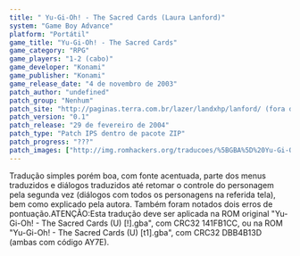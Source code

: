 ```yaml
---
title: " Yu-Gi-Oh! - The Sacred Cards (Laura Lanford)"
system: "Game Boy Advance"
platform: "Portátil"
game_title: "Yu-Gi-Oh! - The Sacred Cards"
game_category: "RPG"
game_players: "1-2 (cabo)"
game_developer: "Konami"
game_publisher: "Konami"
game_release_date: "4 de novembro de 2003"
patch_author: "undefined"
patch_group: "Nenhum"
patch_site: "http://paginas.terra.com.br/lazer/landxhp/lanford/ (fora do ar)"
patch_version: "0.1"
patch_release: "29 de fevereiro de 2004"
patch_type: "Patch IPS dentro de pacote ZIP"
patch_progress: "???"
patch_images: ["http://img.romhackers.org/traducoes/%5BGBA%5D%20Yu-Gi-Oh!%20-%20The%20Sacred%20Cards%20-%20Laura%20Lanford%20-%201.png","http://img.romhackers.org/traducoes/%5BGBA%5D%20Yu-Gi-Oh!%20-%20The%20Sacred%20Cards%20-%20Laura%20Lanford%20-%202.png","http://img.romhackers.org/traducoes/%5BGBA%5D%20Yu-Gi-Oh!%20-%20The%20Sacred%20Cards%20-%20Laura%20Lanford%20-%203.png"]
---
```

Tradução simples porém boa, com fonte acentuada, parte dos menus traduzidos e diálogos traduzidos até retomar o controle do personagem pela segunda vez (diálogos com todos os personagens na referida tela), bem como explicado pela autora. Também foram notados dois erros de pontuação.ATENÇÃO:Esta tradução deve ser aplicada na ROM original "Yu-Gi-Oh! - The Sacred Cards (U) [!].gba", com CRC32 141FB1CC, ou na ROM "Yu-Gi-Oh! - The Sacred Cards (U) [t1].gba", com CRC32 DBB4B13D (ambas com código AY7E).